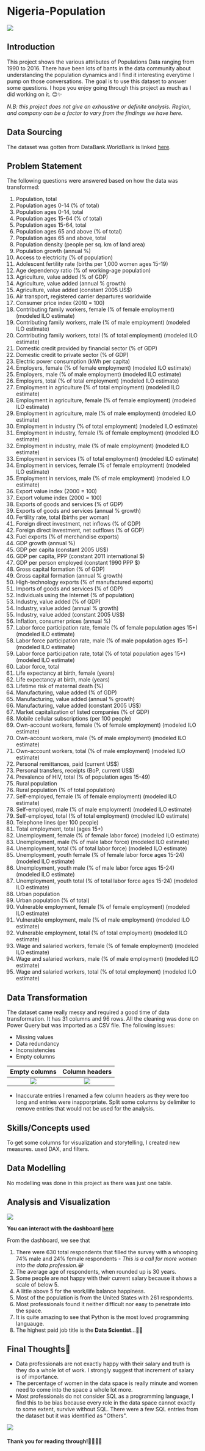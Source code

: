 # Nigeria-Population
![](https://assets.ourworldindata.org/uploads/2021/12/Population-cartogram_World-800x306.png)

## Introduction

This project shows the various attributes of Populations Data ranging from 1990 to 2016. 
There have been lots of bants in the data community about understanding the population dynamics and I find it interesting everytime I pump on those conversations.
The goal is to use this dataset to answer some questions.
I hope you enjoy going through this project as much as I did working on it. 😊✨

*N.B: this project does not give an exhaustive or definite analysis. Region, and company can be a factor to vary from the findings we have here.*

## Data Sourcing
The dataset was gotten from DataBank.WorldBank is linked [here](https://databank.worldbank.org/source/jobs).

## Problem Statement
The following questions were answered based on how the data was transformed:

1.	Population, total
2.	Population ages 0-14 (% of total)
3.	Population ages 0-14, total
4.	Population ages 15-64 (% of total)
5.	Population ages 15-64, total
6.	Population ages 65 and above (% of total)
7.	Population ages 65 and above, total
8.	Population density (people per sq. km of land area)
9.	Population growth (annual %)
10.	Access to electricity (% of population)
11.	Adolescent fertility rate (births per 1,000 women ages 15-19)
12.	Age dependency ratio (% of working-age population)
13.	Agriculture, value added (% of GDP)
14.	Agriculture, value added (annual % growth)
15.	Agriculture, value added (constant 2005 US$)
16.	Air transport, registered carrier departures worldwide
17.	Consumer price index (2010 = 100)
18.	Contributing family workers, female (% of female employment) (modeled ILO estimate)
19.	Contributing family workers, male (% of male employment) (modeled ILO estimate)
20.	Contributing family workers, total (% of total employment) (modeled ILO estimate)
21.	Domestic credit provided by financial sector (% of GDP)
22.	Domestic credit to private sector (% of GDP)
23.	Electric power consumption (kWh per capita)
24.	Employers, female (% of female employment) (modeled ILO estimate)
25.	Employers, male (% of male employment) (modeled ILO estimate)
26.	Employers, total (% of total employment) (modeled ILO estimate)
27.	Employment in agriculture (% of total employment) (modeled ILO estimate)
28.	Employment in agriculture, female (% of female employment) (modeled ILO estimate)
29.	Employment in agriculture, male (% of male employment) (modeled ILO estimate)
30.	Employment in industry (% of total employment) (modeled ILO estimate)
31.	Employment in industry, female (% of female employment) (modeled ILO estimate)
32.	Employment in industry, male (% of male employment) (modeled ILO estimate)
33.	Employment in services (% of total employment) (modeled ILO estimate)
34.	Employment in services, female (% of female employment) (modeled ILO estimate)
35.	Employment in services, male (% of male employment) (modeled ILO estimate)
36.	Export value index (2000 = 100)
37.	Export volume index (2000 = 100)
38.	Exports of goods and services (% of GDP)
39.	Exports of goods and services (annual % growth)
40.	Fertility rate, total (births per woman)
41.	Foreign direct investment, net inflows (% of GDP)
42.	Foreign direct investment, net outflows (% of GDP)
43.	Fuel exports (% of merchandise exports)
44.	GDP growth (annual %)
45.	GDP per capita (constant 2005 US$)
46.	GDP per capita, PPP (constant 2011 international $)
47.	GDP per person employed (constant 1990 PPP $)
48.	Gross capital formation (% of GDP)
49.	Gross capital formation (annual % growth)
50.	High-technology exports (% of manufactured exports)
51.	Imports of goods and services (% of GDP)
52.	Individuals using the Internet (% of population)
53.	Industry, value added (% of GDP)
54.	Industry, value added (annual % growth)
55.	Industry, value added (constant 2005 US$)
56.	Inflation, consumer prices (annual %)
57.	Labor force participation rate, female (% of female population ages 15+) (modeled ILO estimate)
58.	Labor force participation rate, male (% of male population ages 15+) (modeled ILO estimate)
59.	Labor force participation rate, total (% of total population ages 15+) (modeled ILO estimate)
60.	Labor force, total
61.	Life expectancy at birth, female (years)
62.	Life expectancy at birth, male (years)
63.	Lifetime risk of maternal death (%)
64.	Manufacturing, value added (% of GDP)
65.	Manufacturing, value added (annual % growth)
66.	Manufacturing, value added (constant 2005 US$)
67.	Market capitalization of listed companies (% of GDP)
68.	Mobile cellular subscriptions (per 100 people)
69.	Own-account workers, female (% of female employment) (modeled ILO estimate)
70.	Own-account workers, male (% of male employment) (modeled ILO estimate)
71.	Own-account workers, total (% of male employment) (modeled ILO estimate)
72.	Personal remittances, paid (current US$)
73.	Personal transfers, receipts (BoP, current US$)
74.	Prevalence of HIV, total (% of population ages 15-49)
75.	Rural population
76.	Rural population (% of total population)
77.	Self-employed, female (% of female employment) (modeled ILO estimate)
78.	Self-employed, male (% of male employment) (modeled ILO estimate)
79.	Self-employed, total (% of total employment) (modeled ILO estimate)
80.	Telephone lines (per 100 people)
81.	Total employment, total (ages 15+)
82.	Unemployment, female (% of female labor force) (modeled ILO estimate)
83.	Unemployment, male (% of male labor force) (modeled ILO estimate)
84.	Unemployment, total (% of total labor force) (modeled ILO estimate)
85.	Unemployment, youth female (% of female labor force ages 15-24) (modeled ILO estimate)
86.	Unemployment, youth male (% of male labor force ages 15-24) (modeled ILO estimate)
87.	Unemployment, youth total (% of total labor force ages 15-24) (modeled ILO estimate)
88.	Urban population
89.	Urban population (% of total)
90.	Vulnerable employment, female (% of female employment) (modeled ILO estimate)
91.	Vulnerable employment, male (% of male employment) (modeled ILO estimate)
92.	Vulnerable employment, total (% of total employment) (modeled ILO estimate)
93.	Wage and salaried workers, female (% of female employment) (modeled ILO estimate)
94.	Wage and salaried workers, male (% of male employment) (modeled ILO estimate)
95.	Wage and salaried workers, total (% of total employment) (modeled ILO estimate)


## Data Transformation

The dataset came really messy and required a good time of data transformation.
It has 31 columns and 96 rows.
All the cleaning was done on Power Query but was imported as a CSV file. 
The following issues:
- Missing values
- Data redundancy
- Inconsistencies
- Empty columns


Empty columns            |   Column headers
:-----------------------:|:-----------------:
![](Empty_cells_for.JPG)   | ![](Rename_headers.JPG)
- Inaccurate entries
I renamed a few column headers as they were too long and entries were inapporpriate.
Split some columns by delimiter to remove entries that would not be used for the analysis.
 

## Skills/Concepts used

To get some columns for visualization and storytelling, I created new measures.
used DAX, and filters.

## Data Modelling
No modelling was done in this project as there was just one table.

## Analysis and Visualization
![](New_dashboard.JPG)

**You can interact with the dashboard [here](https://app.powerbi.com/view?r=eyJrIjoiZjA3MDY4NzYtM2JhMi00OWZmLTkxNDktNDVjOWRlYmRmMjQ3IiwidCI6IjhjNmEzZDFhLWY5N2ItNDBjMC05ZTgxLTMxYzEwOTQxMzU3NiJ9)**

From the dashboard, we see that
1. There were 630 total respondents that filled the survey with a whooping 74% male and 24% female respondents - *This is a call for more women into the data profession.😀*
2. The average age of respondents, when rounded up is 30 years.
3. Some people are not happy with their current salary because it shows a scale of below 5.
4. A little above 5 for the work/life balance happiness.
5. Most of the population is from the United States with 261 respondents.
6. Most professionals found it neither difficult nor easy to penetrate into the space.
7. It is quite amazing to see that Python is the most loved programming languauge.
8. The highest paid job title is the **Data Scientist**...🤯🤯


## Final Thoughts🧨

- Data professionals are not exactly happy with their salary and truth is they do a whole lot of work. I strongly suggest that increment of salary is of importance.
- The percentage of women in the data space is really minute and women need to come into the space a whole lot more.
- Most professionals do not consider SQL as a programming language, I find this to be bias because every role in the data space cannot exactly to some extent, survive without SQL. There were a few SQL entries from the dataset but it was identified as "Others".

![](courtney-hedger-t48eHCSCnds-unsplash.jpg)

#### Thank you for reading through!👊🏽🤝🏽
